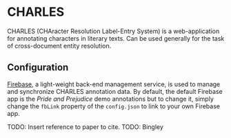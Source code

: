 # CHARLES

CHARLES (CHAracter Resolution Label-Entry System) is a web-application for annotating characters in literary texts. Can be used generally for the task of cross-document entity resolution.

## Configuration

[Firebase](https://www.firebase.com/), a light-weight back-end management service, is used to manage and synchronize CHARLES annotation data. By default, the default Firebase app is the _Pride and Prejudice_ demo annotations but to change it, simply change the `fbLink` property of the `config.json` to link to your own Firebase app.

TODO: Insert reference to paper to cite.
TODO: Bingley
